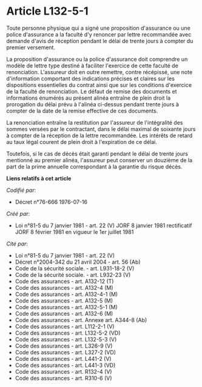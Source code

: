 # Article L132-5-1

Toute personne physique qui a signé une proposition d'assurance ou une police d'assurance a la faculté d'y renoncer par
lettre recommandée avec demande d'avis de réception pendant le délai de trente jours à compter du premier versement.

La proposition d'assurance ou la police d'assurance doit comprendre un modèle de lettre type destiné à faciliter l'exercice
de cette faculté de renonciation. L'assureur doit en outre remettre, contre récépissé, une note d'information comportant des
indications précises et claires sur les dispositions essentielles du contrat ainsi que sur les conditions d'exercice de la
faculté de renonciation. Le défaut de remise des documents et informations énumérés au présent alinéa entraîne de plein droit
la prorogation du délai prévu à l'alinéa ci-dessus pendant trente jours à compter de la date de la remise effective de ces
documents.

La renonciation entraîne la restitution par l'assureur de l'intégralité des sommes versées par le contractant, dans le délai
maximal de soixante jours à compter de la réception de la lettre recommandée. Les intérêts de retard au taux légal courent de
plein droit à l'expiration de ce délai.

Toutefois, si le cas de décès était garanti pendant le délai de trente jours mentionné au premier alinéa, l'assureur peut
conserver un douzième de la part de la prime annuelle correspondant à la garantie du risque décès.

**Liens relatifs à cet article**

_Codifié par_:

  - Décret n°76-666 1976-07-16

_Créé par_:

  - Loi n°81-5 du 7 janvier 1981 - art. 22 (V) JORF 8 janvier 1981 rectificatif JORF 8 février 1981 en vigueur le 1er juillet 1981

_Cité par_:

  - Loi n°81-5 du 7 janvier 1981 - art. 22 (V)
  - Décret n°2004-342 du 21 avril 2004 - art. 56 (Ab)
  - Code de la sécurité sociale. - art. L931-18-2 (V)
  - Code de la sécurité sociale. - art. L932-23 (V)
  - Code des assurances - art. A132-12 (T)
  - Code des assurances - art. A132-4 (M)
  - Code des assurances - art. A132-4-1 (M)
  - Code des assurances - art. A132-5 (M)
  - Code des assurances - art. A132-5-1 (M)
  - Code des assurances - art. A132-6 (M)
  - Code des assurances - art. Annexe art. A344-8 (Ab)
  - Code des assurances - art. L112-2-1 (V)
  - Code des assurances - art. L132-5-2 (VD)
  - Code des assurances - art. L132-5-3 (V)
  - Code des assurances - art. L326-9 (V)
  - Code des assurances - art. L327-2 (VD)
  - Code des assurances - art. L441-2 (V)
  - Code des assurances - art. L441-3 (VD)
  - Code des assurances - art. R132-4 (V)
  - Code des assurances - art. R310-6 (V)
